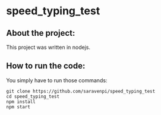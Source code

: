# speed_typing_test

## About the project:
This project was written in nodejs.

## How to run the code:
You simply have to run those commands:

```
git clone https://github.com/saravenpi/speed_typing_test
cd speed_typing_test
npm install
npm start

```
